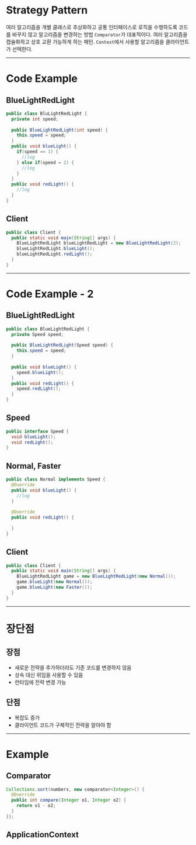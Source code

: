 # Strategy Pattern
여러 알고리즘을 개별 클래스로 추상화하고 공통 인터페이스로 로직을 수행하도록 코드를 바꾸지 않고 알고리즘을 변경하는 방법
`Comparator`가 대표적이다.
여러 알고리즘을 캡슐화하고 상호 교환 가능하게 하는 패턴. `Context`에서 사용할 알고리즘을 클라이언트가 선택한다.

<hr>

# Code Example

## BlueLightRedLight

```java
public class BluLightRedLight {
  private int speed;
  
  public BlueLightRedLight(int speed) {
    this.speed = speed;
  }
  public void blueLight() {
    if(speed == 1) {
      //log
    } else if(speed = 2) {
      //log
    }
  }
  public void redLight() {
    //log
  }
}
```

## Client
```java
public class Client {
  public static void main(String[] args) {
    BlueLightRedLight blueLightRedLight = new BlueLightRedLight(2);
    blueLightRedLight.blueLight();
    blueLightRedLight.redLight();
  }
}
```


<hr>

# Code Example - 2

## BlueLightRedLight
```java
public class BlueLightRedLight {
  private Speed speed;
  
  public BlueLightRedLight(Speed speed) {
    this.speed = speed;
  }
  
  public void blueLight() {
    speed.blueLight();
  }
  public void redLight() {
    speed.redLight();
  }
}
```

## Speed

```java
public interface Speed {
  void blueLight();
  void redLight();
}
```

## Normal, Faster
```java
public class Normal implements Speed {
  @Override
  public void blueLight() {
    //log
  }
  
  @Override
  public void redLight() {
  
  }
}
```

## Client
```java
public class Client {
  public static void main(String[] args) {
    BlueLightRedLight game = new BlueLightRedLight(new Normal());
    game.blueLight(new Normal());
    game.blueLight(new Faster());
  }
}
```

<hr>

# 장단점
## 장점
- 새로운 전략을 추가하더라도 기존 코드를 변경하지 않음
- 상속 대신 위임을 사용할 수 있음
- 런타임에 전략 변경 가능

## 단점
- 복잡도 증가
- 클라이언트 코드가 구체적인 전략을 알아야 함

<hr>

# Example

## Comparator
```java
Collections.sort(numbers, new comparator<Integer>() {
  @Override
  public int compare(Integer o1, Integer o2) {
    return o1 - o2;
  }
}};
```
## ApplicationContext
